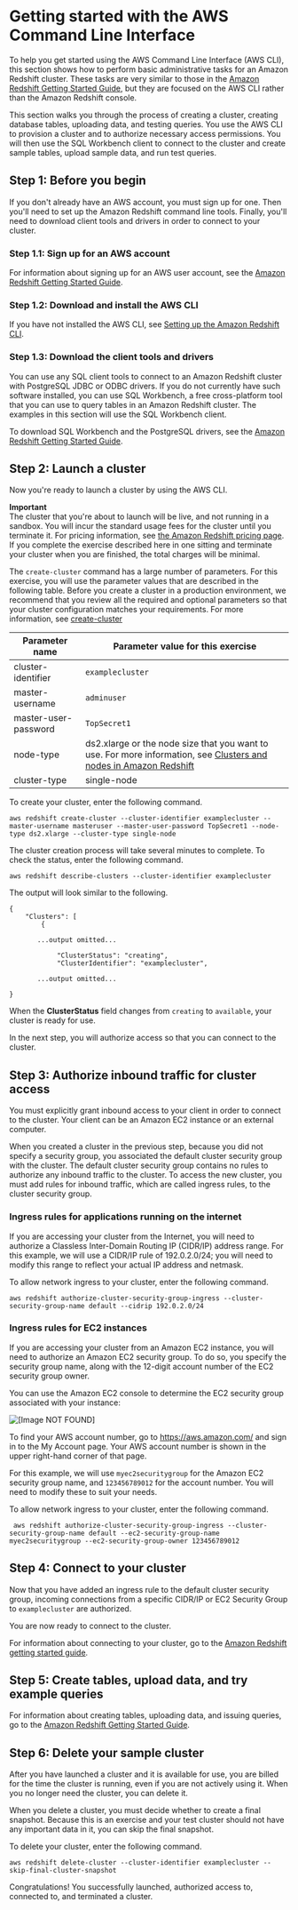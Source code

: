 # Getting started with the AWS Command Line Interface<a name="getting-started-cli"></a>

To help you get started using the AWS Command Line Interface \(AWS CLI\), this section shows how to perform basic administrative tasks for an Amazon Redshift cluster\. These tasks are very similar to those in the [Amazon Redshift Getting Started Guide](https://docs.aws.amazon.com/redshift/latest/gsg/), but they are focused on the AWS CLI rather than the Amazon Redshift console\.

This section walks you through the process of creating a cluster, creating database tables, uploading data, and testing queries\. You use the AWS CLI to provision a cluster and to authorize necessary access permissions\. You will then use the SQL Workbench client to connect to the cluster and create sample tables, upload sample data, and run test queries\.

## Step 1: Before you begin<a name="getting-started-cli.before-you-begin"></a>

If you don't already have an AWS account, you must sign up for one\. Then you'll need to set up the Amazon Redshift command line tools\. Finally, you'll need to download client tools and drivers in order to connect to your cluster\.



### Step 1\.1: Sign up for an AWS account<a name="getting-started-cli.before-you-begin.sign-up"></a>

For information about signing up for an AWS user account, see the [Amazon Redshift Getting Started Guide](https://docs.aws.amazon.com/redshift/latest/gsg/)\.

### Step 1\.2: Download and install the AWS CLI<a name="getting-started-cli.download-aws-cli"></a>

If you have not installed the AWS CLI, see [Setting up the Amazon Redshift CLI](setting-up-rs-cli.md)\.

### Step 1\.3: Download the client tools and drivers<a name="getting-started-cli.download-client-tools"></a>

You can use any SQL client tools to connect to an Amazon Redshift cluster with PostgreSQL JDBC or ODBC drivers\. If you do not currently have such software installed, you can use SQL Workbench, a free cross\-platform tool that you can use to query tables in an Amazon Redshift cluster\. The examples in this section will use the SQL Workbench client\.

To download SQL Workbench and the PostgreSQL drivers, see the [Amazon Redshift Getting Started Guide](https://docs.aws.amazon.com/redshift/latest/gsg/before-you-begin.html)\.

## Step 2: Launch a cluster<a name="getting-started-launch-cluster-cli"></a>

Now you're ready to launch a cluster by using the AWS CLI\.

**Important**  
The cluster that you're about to launch will be live, and not running in a sandbox\. You will incur the standard usage fees for the cluster until you terminate it\. For pricing information, see [the Amazon Redshift pricing page](https://aws.amazon.com/redshift/pricing/)\.  
If you complete the exercise described here in one sitting and terminate your cluster when you are finished, the total charges will be minimal\. 

The `create-cluster` command has a large number of parameters\. For this exercise, you will use the parameter values that are described in the following table\. Before you create a cluster in a production environment, we recommend that you review all the required and optional parameters so that your cluster configuration matches your requirements\. For more information, see [create\-cluster](https://docs.aws.amazon.com/cli/latest/reference/redshift/create-cluster.html)


| Parameter name | Parameter value for this exercise | 
| --- | --- | 
|  cluster\-identifier |  `examplecluster`  | 
|  master\-username |  `adminuser`  | 
|  master\-user\-password |  `TopSecret1`  | 
| node\-type  | ds2\.xlarge or the node size that you want to use\. For more information, see [Clusters and nodes in Amazon Redshift](working-with-clusters.md#rs-about-clusters-and-nodes) | 
| cluster\-type | single\-node | 

To create your cluster, enter the following command\.

```
aws redshift create-cluster --cluster-identifier examplecluster --master-username masteruser --master-user-password TopSecret1 --node-type ds2.xlarge --cluster-type single-node
```

The cluster creation process will take several minutes to complete\. To check the status, enter the following command\.

```
aws redshift describe-clusters --cluster-identifier examplecluster
```

The output will look similar to the following\.

```
{
    "Clusters": [
        {

       ...output omitted...

            "ClusterStatus": "creating", 
            "ClusterIdentifier": "examplecluster",

       ...output omitted...

}
```

When the **ClusterStatus** field changes from `creating` to `available`, your cluster is ready for use\.

In the next step, you will authorize access so that you can connect to the cluster\. 

## Step 3: Authorize inbound traffic for cluster access<a name="getting-started-authorize-access-cli"></a>

You must explicitly grant inbound access to your client in order to connect to the cluster\. Your client can be an Amazon EC2 instance or an external computer\.

When you created a cluster in the previous step, because you did not specify a security group, you associated the default cluster security group with the cluster\. The default cluster security group contains no rules to authorize any inbound traffic to the cluster\. To access the new cluster, you must add rules for inbound traffic, which are called ingress rules, to the cluster security group\.

### Ingress rules for applications running on the internet<a name="getting-started-authorize-access-cli.cidr"></a>

If you are accessing your cluster from the Internet, you will need to authorize a Classless Inter\-Domain Routing IP \(CIDR/IP\) address range\. For this example, we will use a CIDR/IP rule of 192\.0\.2\.0/24; you will need to modify this range to reflect your actual IP address and netmask\.

To allow network ingress to your cluster, enter the following command\.

```
aws redshift authorize-cluster-security-group-ingress --cluster-security-group-name default --cidrip 192.0.2.0/24
```

### Ingress rules for EC2 instances<a name="getting-started-authorize-access-cli.ec2"></a>

If you are accessing your cluster from an Amazon EC2 instance, you will need to authorize an Amazon EC2 security group\. To do so, you specify the security group name, along with the 12\-digit account number of the EC2 security group owner\.

You can use the Amazon EC2 console to determine the EC2 security group associated with your instance:

![\[Image NOT FOUND\]](http://docs.aws.amazon.com/redshift/latest/mgmt/images/cmdws-gsg-console-launch-cluster-wizard-150.png)

To find your AWS account number, go to [https://aws\.amazon\.com/](https://aws.amazon.com/) and sign in to the My Account page\. Your AWS account number is shown in the upper right\-hand corner of that page\.

For this example, we will use `myec2securitygroup` for the Amazon EC2 security group name, and `123456789012` for the account number\. You will need to modify these to suit your needs\.

To allow network ingress to your cluster, enter the following command\.

```
 aws redshift authorize-cluster-security-group-ingress --cluster-security-group-name default --ec2-security-group-name myec2securitygroup --ec2-security-group-owner 123456789012
```

## Step 4: Connect to your cluster<a name="getting-started-connect-to-the-cluster-cli"></a>

Now that you have added an ingress rule to the default cluster security group, incoming connections from a specific CIDR/IP or EC2 Security Group to `examplecluster` are authorized\.

You are now ready to connect to the cluster\.

For information about connecting to your cluster, go to the [Amazon Redshift getting started guide](https://docs.aws.amazon.com/redshift/latest/gsg/getting-started.html)\.

## Step 5: Create tables, upload data, and try example queries<a name="getting-started-create-sample-db-cli"></a>

For information about creating tables, uploading data, and issuing queries, go to the [Amazon Redshift Getting Started Guide](https://docs.aws.amazon.com/redshift/latest/gsg/)\.

## Step 6: Delete your sample cluster<a name="getting-started-terminate-cluster-cli"></a>

After you have launched a cluster and it is available for use, you are billed for the time the cluster is running, even if you are not actively using it\. When you no longer need the cluster, you can delete it\.

When you delete a cluster, you must decide whether to create a final snapshot\. Because this is an exercise and your test cluster should not have any important data in it, you can skip the final snapshot\.

To delete your cluster, enter the following command\.

```
aws redshift delete-cluster --cluster-identifier examplecluster --skip-final-cluster-snapshot
```

Congratulations\! You successfully launched, authorized access to, connected to, and terminated a cluster\.